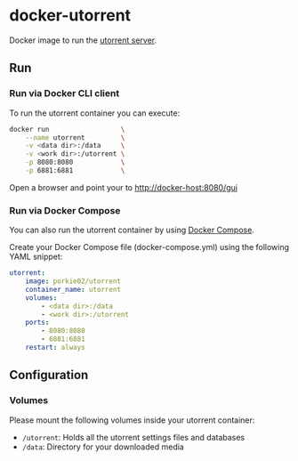 # docker-utorrent

Docker image to run the [utorrent server](http://www.utorrent.com/).

## Run

### Run via Docker CLI client

To run the utorrent container you can execute:

```bash
docker run                  \
    --name utorrent         \
    -v <data dir>:/data     \
    -v <work dir>:/utorrent \
    -p 8080:8080            \
    -p 6881:6881            \

```

Open a browser and point your to [http://docker-host:8080/gui](http://docker-host:8080/gui)

### Run via Docker Compose

You can also run the utorrent container by using [Docker Compose](https://www.docker.com/docker-compose).

Create your Docker Compose file (docker-compose.yml) using the following YAML snippet:

```yaml
utorrent:
    image: porkie02/utorrent
    container_name: utorrent
    volumes:
        - <data dir>:/data
        - <work dir>:/utorrent
    ports:
        - 8080:8080
        - 6881:6881
    restart: always
```

## Configuration

### Volumes

Please mount the following volumes inside your utorrent container:

* `/utorrent`: Holds all the utorrent settings files and databases
* `/data`: Directory for your downloaded media

